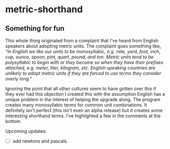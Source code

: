 # metric-shorthand
## Something for fun

This whole thing originated from a complaint that I've heard from English speakers about adopting metric units. The complaint goes something like, *"In English we like our units to be monosyllabic, e.g. mile, yard, foot, inch, cup, ounce, spoon, pint, quart, pound, and ton. Metric units tend to be polysyllabic to begin with or they become so when they have their prefixes attached, e.g. meter, liter, kilogram, etc. English speaking countries are unlikely to adopt metric units if they are forced to use terms they consider overly long."* 

Ignoring the point that all other cultures seem to have gotten over this if they ever had this objection I created this with the assumption English has a unique problem in the interest of helping the upgrade along. The program creates many monosyllabic terms for common unit combinations. It definitely isn't perfect (this isn't even an alpha release) but it creates some interesting shorthand terms. I've highlighted a few in the comments at the bottom.

Upcoming updates:
- [ ] add newtons and pascals.
